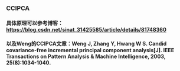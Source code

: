 ### CCIPCA

#### 具体原理可以参考博客：https://blog.csdn.net/sinat_31425585/article/details/81748360
#### 以及Weng的CCIPCA文章：Weng J, Zhang Y, Hwang W S. Candid covariance-free incremental principal component analysis[J]. IEEE Transactions on Pattern Analysis & Machine Intelligence, 2003, 25(8):1034-1040.

